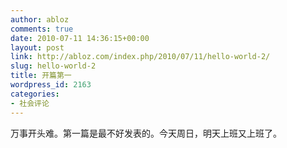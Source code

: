 ```yaml
---
author: abloz
comments: true
date: 2010-07-11 14:36:15+00:00
layout: post
link: http://abloz.com/index.php/2010/07/11/hello-world-2/
slug: hello-world-2
title: 开篇第一
wordpress_id: 2163
categories:
- 社会评论
---
```


万事开头难。第一篇是最不好发表的。今天周日，明天上班又上班了。
